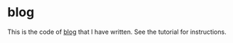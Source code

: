 # blog
This is the code of [blog](https://gauravchopracg.github.io/Text-Preprocessing/) that I have written. See the tutorial for instructions.
